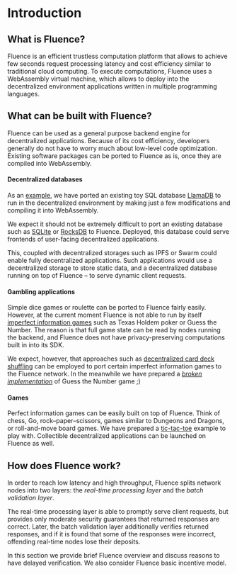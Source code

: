 # Introduction

## What is Fluence?

Fluence is an efficient trustless computation platform that allows to achieve few seconds request processing latency and cost efficiency similar to traditional cloud computing. To execute computations, Fluence uses a WebAssembly virtual machine, which allows to deploy into the decentralized environment applications written in multiple programming languages.


## What can be built with Fluence?

Fluence can be used as a general purpose backend engine for decentralized applications. Because of its cost efficiency, developers generally do not have to worry much about low-level code optimization. Existing software packages can be ported to Fluence as is, once they are compiled into WebAssembly.

#### Decentralized databases

As an [example](https://github.com/fluencelabs/fun/tree/master/llamadb), we have ported an existing toy SQL database [LlamaDB](https://github.com/nukep/llamadb) to run in the decentralized environment by making just a few modifications and compiling it into WebAssembly.

We expect it should not be extremely difficult to port an existing database such as [SQLite](https://www.sqlite.org/index.html) or [RocksDB](https://github.com/facebook/rocksdb) to Fluence. Deployed, this database could serve frontends of user-facing decentralized applications. 

This, coupled with decentralized storages such as IPFS or Swarm could enable fully decentralized applications. Such applications would use a decentralized storage to store static data, and a decentralized database running on top of Fluence – to serve dynamic client requests.

#### Gambling applications

Simple dice games or roulette can be ported to Fluence fairly easily. However, at the current moment Fluence is not able to run by itself [imperfect information games](https://en.wikipedia.org/wiki/Perfect_information) such as Texas Holdem poker or Guess the Number. The reason is that full game state can be read by nodes running the backend, and Fluence does not have privacy-preserving computations built in into its SDK.

We expect, however, that approaches such as [decentralized card deck shuffling](https://ethereum.stackexchange.com/questions/376/what-are-effective-and-secure-ways-of-shuffling-a-deck-of-cards-in-a-contract/758) can be employed to port certain imperfect information games to the Fluence network. In the meanwhile we have prepared a _[broken implementation](https://github.com/fluencelabs/fun/tree/master/guessing-game)_ of Guess the Number game ;)

#### Games

Perfect information games can be easily built on top of Fluence. Think of chess, Go, rock–paper–scissors, games similar to Dungeons and Dragons, or roll-and-move board games. We have prepared a [tic-tac-toe](https://github.com/fluencelabs/fun/tree/master/tic-tac-toe) example to play with. Collectible decentralized applications can be launched on Fluence as well.


## How does Fluence work?

In order to reach low latency and high throughput, Fluence splits network nodes into two layers: the _real-time processing layer_ and the _batch validation layer_. 

The real-time processing layer is able to promptly serve client requests, but provides only moderate security guarantees that returned responses are correct. Later, the batch validation layer additionally verifies returned responses, and if it is found that some of the responses were incorrect, offending real-time nodes lose their deposits.

In this section we provide brief Fluence overview and discuss reasons to have delayed verification. We also consider Fluence basic incentive model.


